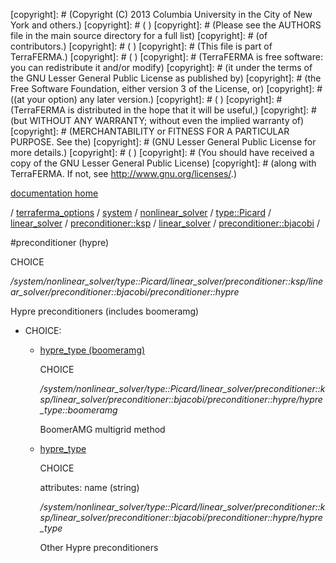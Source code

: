 [copyright]: # (Copyright (C) 2013 Columbia University in the City of New York and others.)
[copyright]: # ( )
[copyright]: # (Please see the AUTHORS file in the main source directory for a full list)
[copyright]: # (of contributors.)
[copyright]: # ( )
[copyright]: # (This file is part of TerraFERMA.)
[copyright]: # ( )
[copyright]: # (TerraFERMA is free software: you can redistribute it and/or modify)
[copyright]: # (it under the terms of the GNU Lesser General Public License as published by)
[copyright]: # (the Free Software Foundation, either version 3 of the License, or)
[copyright]: # ((at your option) any later version.)
[copyright]: # ( )
[copyright]: # (TerraFERMA is distributed in the hope that it will be useful,)
[copyright]: # (but WITHOUT ANY WARRANTY; without even the implied warranty of)
[copyright]: # (MERCHANTABILITY or FITNESS FOR A PARTICULAR PURPOSE. See the)
[copyright]: # (GNU Lesser General Public License for more details.)
[copyright]: # ( )
[copyright]: # (You should have received a copy of the GNU Lesser General Public License)
[copyright]: # (along with TerraFERMA. If not, see <http://www.gnu.org/licenses/>.)

[documentation home](Documentation)

/ [terraferma_options](../../../../../../../../terraferma_options.md) / [system](../../../../../../../system.md) / [nonlinear_solver](../../../../../../nonlinear_solver.md) / [type::Picard](../../../../../type__Picard.md) / [linear_solver](../../../../linear_solver.md) / [preconditioner::ksp](../../../preconditioner__ksp.md) / [linear_solver](../../linear_solver.md) / [preconditioner::bjacobi](../preconditioner__bjacobi.md) /

#preconditioner (hypre)

CHOICE 

*/system/nonlinear_solver/type::Picard/linear_solver/preconditioner::ksp/linear_solver/preconditioner::bjacobi/preconditioner::hypre*

Hypre preconditioners (includes boomeramg)

* CHOICE:
    * [hypre_type (boomeramg)](preconditioner__hypre/hypre_type__boomeramg.md "child")

        CHOICE 

        */system/nonlinear_solver/type::Picard/linear_solver/preconditioner::ksp/linear_solver/preconditioner::bjacobi/preconditioner::hypre/hypre_type::boomeramg*

        BoomerAMG multigrid method

    * [hypre_type](preconditioner__hypre/hypre_type.md "child")

        CHOICE 

        attributes: name (string) 

        */system/nonlinear_solver/type::Picard/linear_solver/preconditioner::ksp/linear_solver/preconditioner::bjacobi/preconditioner::hypre/hypre_type*

        Other Hypre preconditioners

[autogenerated]: # (This file was automatically generated from the schema file:/home/cwilson/repos/github/TerraFERMA/TerraFERMA/buckettools/schemas/solvers.rng.)

